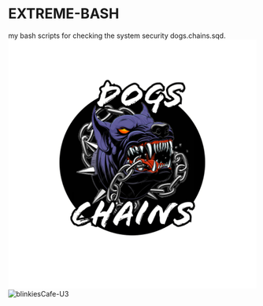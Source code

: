 # EXTREME-BASH
my bash scripts for checking the system security
dogs.chains.sqd.
![alt text](Untitled.png)
![blinkiesCafe-U3](https://github.com/user-attachments/assets/bde4a5c4-998f-4fbc-95ce-f936b89ecc17)


